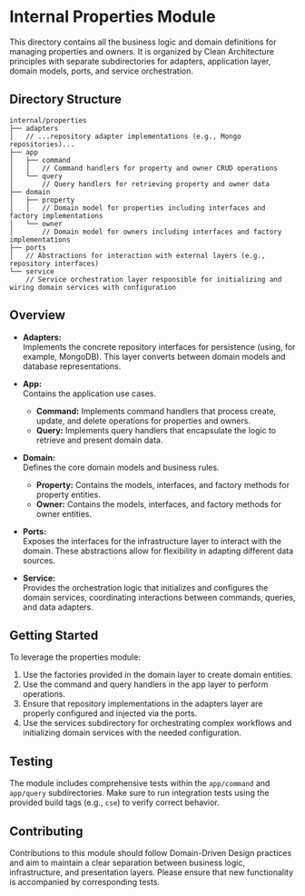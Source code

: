# Internal Properties Module

This directory contains all the business logic and domain definitions for managing properties and owners. It is organized by Clean Architecture principles with separate subdirectories for adapters, application layer, domain models, ports, and service orchestration.

## Directory Structure

```
internal/properties
├── adapters
│   // ...repository adapter implementations (e.g., Mongo repositories)...
├── app
│   ├── command
│   │   // Command handlers for property and owner CRUD operations
│   └── query
│       // Query handlers for retrieving property and owner data
├── domain
│   ├── property
│   │   // Domain model for properties including interfaces and factory implementations
│   └── owner
│       // Domain model for owners including interfaces and factory implementations
├── ports
│   // Abstractions for interaction with external layers (e.g., repository interfaces)
└── service
    // Service orchestration layer responsible for initializing and wiring domain services with configuration
```

## Overview

- **Adapters:**  
  Implements the concrete repository interfaces for persistence (using, for example, MongoDB). This layer converts between domain models and database representations.

- **App:**  
  Contains the application use cases.  
  - **Command:** Implements command handlers that process create, update, and delete operations for properties and owners.  
  - **Query:** Implements query handlers that encapsulate the logic to retrieve and present domain data.

- **Domain:**  
  Defines the core domain models and business rules.  
  - **Property:** Contains the models, interfaces, and factory methods for property entities.  
  - **Owner:** Contains the models, interfaces, and factory methods for owner entities.

- **Ports:**  
  Exposes the interfaces for the infrastructure layer to interact with the domain. These abstractions allow for flexibility in adapting different data sources.

- **Service:**  
  Provides the orchestration logic that initializes and configures the domain services, coordinating interactions between commands, queries, and data adapters.

## Getting Started

To leverage the properties module:
1. Use the factories provided in the domain layer to create domain entities.
2. Use the command and query handlers in the app layer to perform operations.
3. Ensure that repository implementations in the adapters layer are properly configured and injected via the ports.
4. Use the services subdirectory for orchestrating complex workflows and initializing domain services with the needed configuration.

## Testing

The module includes comprehensive tests within the `app/command` and `app/query` subdirectories. Make sure to run integration tests using the provided build tags (e.g., `cse`) to verify correct behavior.

## Contributing

Contributions to this module should follow Domain-Driven Design practices and aim to maintain a clear separation between business logic, infrastructure, and presentation layers. Please ensure that new functionality is accompanied by corresponding tests.